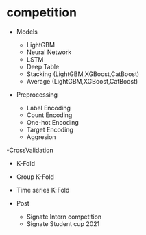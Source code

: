 # competition

- Models
  - LightGBM
  - Neural Network
  - LSTM
  - Deep Table
  - Stacking (LightGBM,XGBoost,CatBoost)
  - Average (LightGBM,XGBoost,CatBoost)

- Preprocessing
  - Label Encoding
  - Count Encoding
  - One-hot Encoding
  - Target Encoding
  - Aggresion

-CrossValidation
  - K-Fold
  - Group K-Fold
  - Time series K-Fold

- Post
  - Signate Intern competition
  - Signate Student cup 2021
